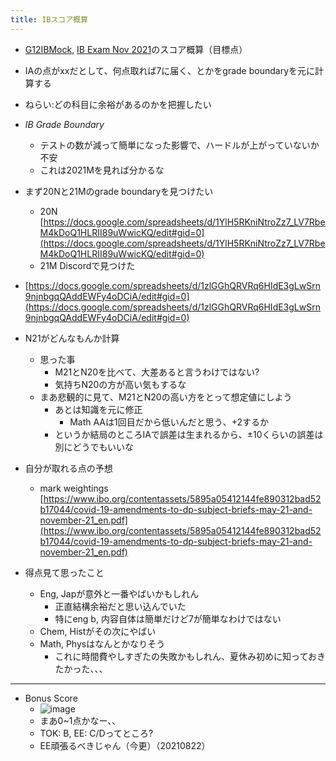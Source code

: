 ```yaml
---
title: IBスコア概算
---
```


* [G12IBMock](G12IBMock.md), [IB Exam Nov 2021](IB%20Exam%20Nov%202021.md)のスコア概算（目標点）

* IAの点がxxだとして、何点取れば7に届く、とかをgrade boundaryを元に計算する

* ねらい:どの科目に余裕があるのかを把握したい

* *IB Grade Boundary*
  
  * テストの数が減って簡単になった影響で、ハードルが上がっていないか不安
  * これは2021Mを見れば分かるな
* まず20Nと21Mのgrade boundaryを見つけたい
  
  * 20N [https://docs.google.com/spreadsheets/d/1YlH5RKniNtroZz7_LV7RbeM4kDoQ1HLRII89uWwicKQ/edit#gid=0](https://docs.google.com/spreadsheets/d/1YlH5RKniNtroZz7_LV7RbeM4kDoQ1HLRII89uWwicKQ/edit#gid=0)
  * 21M Discordで見つけた
* [https://docs.google.com/spreadsheets/d/1zlGGhQRVRq6HIdE3gLwSrn9njnbgqQAddEWFy4oDCiA/edit#gid=0](https://docs.google.com/spreadsheets/d/1zlGGhQRVRq6HIdE3gLwSrn9njnbgqQAddEWFy4oDCiA/edit#gid=0)

* N21がどんなもんか計算
  
  * 思った事
    * M21とN20を比べて、大差あると言うわけではない?
    * 気持ちN20の方が高い気もするな
  * まあ悲観的に見て、M21とN20の高い方をとって想定値にしよう
    * あとは知識を元に修正
      * Math AAは1回目だから低いんだと思う、+2するか
    * というか結局のところIAで誤差は生まれるから、±10くらいの誤差は別にどうでもいいな
* 自分が取れる点の予想
  
  * mark weightings [https://www.ibo.org/contentassets/5895a05412144fe890312bad52b17044/covid-19-amendments-to-dp-subject-briefs-may-21-and-november-21_en.pdf](https://www.ibo.org/contentassets/5895a05412144fe890312bad52b17044/covid-19-amendments-to-dp-subject-briefs-may-21-and-november-21_en.pdf)
* 得点見て思ったこと
  
  * Eng, Japが意外と一番やばいかもしれん
    * 正直結構余裕だと思い込んでいた
    * 特にeng b, 内容自体は簡単だけど7が簡単なわけではない
  * Chem, Histがその次にやばい
  * Math, Physはなんとかなりそう
    * これに時間費やしすぎたの失敗かもしれん、夏休み初めに知っておきたかった、、、

---

* Bonus Score
  * ![image](https://gyazo.com/93bff50c680b1c6eff27ee34bc95410f/thumb/1000)
  * まあ0~1点かなー、、
  * TOK: B, EE: C/Dってところ?
  * EE頑張るべきじゃん（今更）（20210822）
